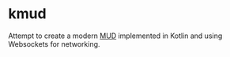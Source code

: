 # kmud

Attempt to create a modern [MUD](https://en.wikipedia.org/wiki/Multi-user_dungeon) implemented in Kotlin and using Websockets for networking.

